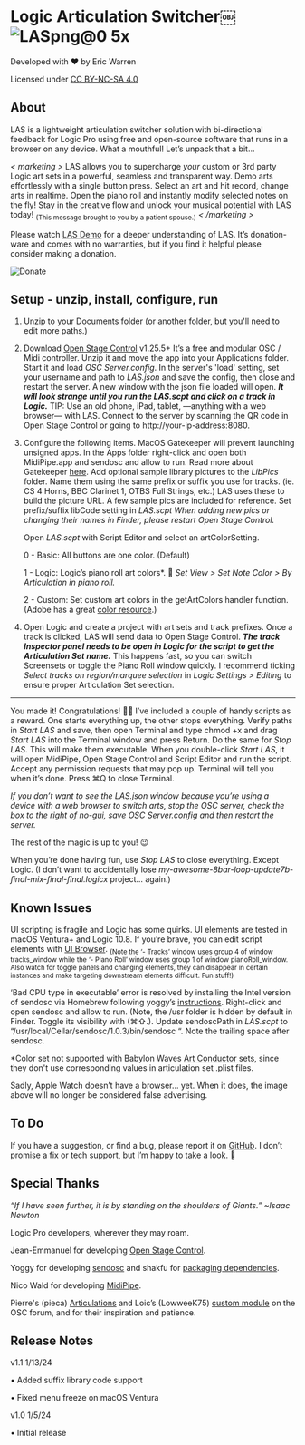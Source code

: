 # Logic Articulation Switcher￼![LASpng@0 5x](https://github.com/eakwarren/LAS/assets/1768096/4ba068b3-60fb-4c5a-8f2f-0d0c350658b4)



Developed with ❤️ by Eric Warren

Licensed under [CC BY-NC-SA 4.0](https://creativecommons.org/licenses/by-nc-sa/4.0/)

## About
LAS is a lightweight articulation switcher solution with bi-directional feedback for Logic Pro using free and open-source software that runs in a browser on any device. What a mouthful! Let’s unpack that a bit…

_< marketing >_ LAS allows you to supercharge _your_ custom or 3rd party Logic art sets in a powerful, seamless and
    transparent way. Demo arts effortlessly with a single button press. Select an art and hit record, change
    arts in realtime. Open the piano roll and instantly modify selected notes on the fly! Stay in the creative
    flow and unlock your musical potential with LAS today! <sub>(This message brought to you by a patient spouse.)</sub> _< /marketing >_

Please watch [LAS Demo](https://youtu.be/s3V918m_87Y) for a deeper understanding of LAS. It’s donation-ware and comes with no warranties, but if you find it helpful please consider making a donation.

![Donate](https://github.com/eakwarren/LAS/assets/1768096/4ff30537-398f-4dcc-ae1f-b8597c1a4d91)


## Setup - unzip, install, configure, run
1. Unzip to your Documents folder (or another folder, but you'll need to edit more paths.)

2. Download [Open Stage Control](https://openstagecontrol.ammd.net/download/) v1.25.5+ It’s a free and modular OSC / Midi controller. Unzip it and move the app into your Applications folder. Start it and load _OSC Server.config_. In the server's 'load' setting, set your username and path to _LAS.json_ and save the config, then close and restart the server. A new window with the json file loaded will open. **_It will look strange until you run the LAS.scpt and click on a track in Logic._** TIP: Use an old phone, iPad, tablet, —anything with a web browser— with LAS. Connect to the server by scanning the QR code in Open Stage Control or going to http://your-ip-address:8080.

3. Configure the following items.
MacOS Gatekeeper will prevent launching unsigned apps. In the Apps folder right-click and open both MidiPipe.app and sendosc and allow to run. Read more about Gatekeeper [here](https://en.wikipedia.org/wiki/Gatekeeper_(macOS)#Override).
    Add optional sample library pictures to the _LibPics_ folder. Name them using the same prefix or suffix you use for tracks. (ie. CS 4 Horns, BBC Clarinet 1, OTBS Full Strings, etc.) LAS uses these to build the picture URL. A few sample pics are included for reference. Set prefix/suffix libCode setting in _LAS.scpt_ _When adding new pics or changing their names in Finder, please restart Open Stage Control._
 
    Open _LAS.scpt_ with Script Editor and select an artColorSetting.
   
    0 - Basic: All buttons are one color. (Default)
   
    1 - Logic: Logic’s piano roll art colors*. 🫣 _Set View > Set Note Color > By Articulation in piano roll._
   
    2 - Custom: Set custom art colors in the getArtColors handler function. (Adobe has a great [color resource](https://color.adobe.com/create/color-wheel).)

4. Open Logic and create a project with art sets and track prefixes. Once a track is clicked, LAS will send data to Open Stage Control. **_The track Inspector panel needs to be open in Logic for the script to get the Articulation Set name._** This happens fast, so you can switch Screensets or toggle the Piano Roll window quickly. I recommend ticking _Select tracks on region/marquee selection_ in _Logic Settings > Editing_ to ensure proper Articulation Set selection.

____________________

You made it! Congratulations! 🙌🏼 I’ve included a couple of handy scripts as a reward. One starts everything up, the other stops everything. Verify paths in _Start LAS_ and save, then open Terminal and type chmod +x and drag _Start LAS_ into the Terminal window and press Return. Do the same for _Stop LAS_. This will make them executable. When you double-click _Start LAS_, it will open MidiPipe, Open Stage Control and Script Editor and run the script. Accept any permission requests that may pop up. Terminal will tell you when it’s done. Press ⌘Q to close Terminal.
 
_If you don’t want to see the LAS.json window because you’re using a device with a web browser to switch arts, stop the OSC server, check the box to the right of no-gui, save OSC Server.config and then restart the server._
 
The rest of the magic is up to you! 😉
 
When you’re done having fun, use _Stop LAS_ to close everything. Except Logic. (I don’t want to accidentally lose _my-awesome-8bar-loop-update7b-final-mix-final-final.logicx_ project... again.)


## Known Issues
UI scripting is fragile and Logic has some quirks. UI elements are tested in macOS Ventura+ and Logic 10.8. If you’re brave, you can edit script elements with [UI Browser](https://latenightsw.com/freeware/ui-browser/). <sub>(Note the ‘- Tracks’ window uses group 4 of window tracks_window while the ‘- Piano Roll’ window uses group 1 of window pianoRoll_window. Also watch for toggle panels and changing elements, they can disappear in certain instances and make targeting downstream elements difficult. Fun stuff!)</sub>

‘Bad CPU type in executable’ error is resolved by installing the Intel version of sendosc via Homebrew following yoggy’s [instructions](https://github.com/yoggy/sendosc). Right-click and open sendosc and allow to run. (Note, the /usr folder is hidden by default in Finder. Toggle its visibility with (⌘⇧.). Update sendoscPath in _LAS.scpt_ to “/usr/local/Cellar/sendosc/1.0.3/bin/sendosc “. Note the trailing space after sendosc.

*Color set not supported with Babylon Waves [Art Conductor](https://www.babylonwaves.com/logic/) sets, since they don't use corresponding values in articulation set .plist files. 
 
Sadly, Apple Watch doesn’t have a browser… yet. When it does, the image above will no longer be considered false advertising.


## To Do
If you have a suggestion, or find a bug, please report it on [GitHub](https://github.com/eakwarren/LAS/issues). I don’t promise a fix or tech support, but I’m happy to take a look. 🙂


## Special Thanks
_“If I have seen further, it is by standing on the shoulders of Giants.” ~Isaac Newton_

Logic Pro developers, wherever they may roam.

Jean-Emmanuel for developing [Open Stage Control](https://openstagecontrol.ammd.net/).

Yoggy for developing [sendosc](https://github.com/yoggy/sendosc) and shakfu for [packaging dependencies](https://github.com/shakfu/sendosc/tree/master).

Nico Wald for developing [MidiPipe](http://www.subtlesoft.square7.net/MidiPipe.html).

Pierre's (pieca) [Articulations](https://openstagecontrol.discourse.group/t/articulations-full-dynamic-module-for-logic-with-detailed-instructions/3119) and Loic’s (LowweeK75) [custom module](https://openstagecontrol.discourse.group/t/logic-pro-x-getting-articulations-autoloaded-in-a-grid-from-lpx-articulations-sets/3033) on the OSC forum, and for their inspiration and patience.


## Release Notes
v1.1 1/13/24

• Added suffix library code support

• Fixed menu freeze on macOS Ventura

v1.0 1/5/24

• Initial release
